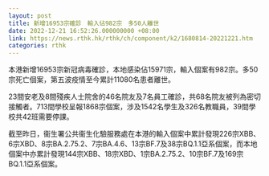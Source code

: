 ```yaml
---
layout: post
title: 新增16953宗確診　輸入佔982宗　多50人離世
date: 2022-12-21 16:52:26.000000000 +08:00
link: https://news.rthk.hk/rthk/ch/component/k2/1680814-20221221.htm
categories: rthk
---
```


本港新增16953宗新冠病毒確診，本地感染佔15971宗，輸入個案有982宗。多50宗死亡個案，第五波疫情至今累計11080名患者離世。

23間安老及8間殘疾人士院舍的46名院友及7名員工確診，共68名院友被列為密切接觸者。713間學校呈報1868宗個案，涉及1542名學生及326名教職員，39間學校共42班需要停課。

截至昨日，衞生署公共衞生化驗服務處在本港的輸入個案中累計發現226宗XBB、6宗XBD、8宗BA.2.75.2、7宗BA.4.6、13宗BF.7及38宗BQ.1.1亞系個案，而本地個案中亦累計發現144宗XBB、18宗XBD、1宗BA.2.75.2、10宗BF.7及169宗BQ.1.1亞系個案。
